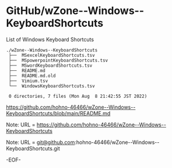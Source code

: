 # GitHub/wZone--Windows--KeyboardShortcuts

List of Windows Keyboard Shortcuts

    ./wZone--Windows--KeyboardShortcuts
     ├──  MSexcelKeyboardShortcuts.tsv
     ├──  MSpowerpointKeyboardShortcuts.tsv
     ├──  MSwordKeyboardShortcuts.tsv
     ├──  README.md
     ├──  README.md.old
     ├──  Vimium.tsv
     └──  WindowsKeyboardShortcuts.tsv
     
     0 directories, 7 files (Mon Aug  8 21:42:55 JST 2022)


https://github.com/hohno-46466/wZone--Windows--KeyboardShortcuts/blob/main/README.md

Note: URL = https://github.com/hohno-46466/wZone--Windows--KeyboardShortcuts

Note: URL = git@github.com:hohno-46466/wZone--Windows--KeyboardShortcuts.git

-EOF-
